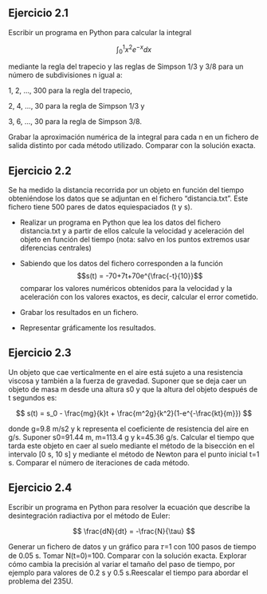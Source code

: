 <h2>Ejercicio 2.1</h2>

Escribir un programa en Python para calcular la integral

$$
\int ^1 _0 x^2e^{-x}dx
$$

mediante la regla del trapecio y las reglas de Simpson 1/3 y 3/8 para un número de subdivisiones n igual a:

1, 2, …, 300 para la regla del trapecio,

2, 4, …, 30 para la regla de Simpson 1/3 y

3, 6, …, 30 para la regla de Simpson 3/8.

Grabar la aproximación numérica de la integral para cada n en un fichero de salida distinto por cada método utilizado. Comparar con la solución exacta.

<h2>Ejercicio 2.2</h2>

Se ha medido la distancia recorrida por un objeto en función del tiempo obteniéndose los datos que se adjuntan en el fichero “distancia.txt”. Este fichero tiene 500 pares de datos equiespaciados (t y s).

- Realizar un programa en Python que lea los datos del fichero distancia.txt y a partir de ellos calcule la velocidad y aceleración del objeto en función del tiempo (nota: salvo en los puntos extremos usar diferencias centrales)

- Sabiendo que los datos del fichero corresponden a la función $$s(t) = -70+7t+70e^{\frac{-t}{10}}$$ comparar los valores numéricos obtenidos para la velocidad y la aceleración con los valores exactos, es decir, calcular el error cometido.

- Grabar los resultados en un fichero.

- Representar gráficamente los resultados.

<h2>Ejercicio 2.3</h2>

Un objeto que cae verticalmente en el aire está sujeto a una resistencia viscosa y también a la fuerza de gravedad. 
Suponer que se deja caer un objeto de masa m desde una altura s0 y que la altura del objeto después de t segundos es:

$$ 
s(t) = s_0 - \frac{mg}{k}t + \frac{m^2g}{k^2}(1-e^{-\frac{kt}{m}}) 
$$

donde g=9.8 m/s2 y k representa el coeficiente de resistencia del aire en g/s. Suponer s0=91.44 m, m=113.4 g y k=45.36 g/s. 
Calcular el tiempo que tarda este objeto en caer al suelo mediante el método de la bisección en el intervalo [0 s, 10 s] 
y mediante el método de Newton para el punto inicial t=1 s. Comparar el número de iteraciones de cada método.

<h2>Ejercicio 2.4</h2>

Escribir un programa en Python para resolver la ecuación que describe la desintegración radiactiva por el método de Euler:

$$ \frac{dN}{dt} = -\frac{N}{\tau} $$

Generar un fichero de datos y un gráfico para 𝜏=1 con 100 pasos de tiempo de 0.05 s. Tomar N(t=0)=100. Comparar con la solución exacta. 
Explorar cómo cambia la precisión al variar el tamaño del paso de tiempo, por ejemplo para valores de 0.2 s y 0.5 s.Reescalar el tiempo para abordar 
el problema del 235U.



